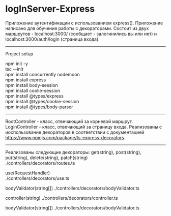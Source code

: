 # logInServer-Express

  Приложение аутентификации с использованием express(). Приложение написано для 
обучения работы с декораторами. Состоит из двух 
маршрутов - localhost:3000/ (сообщает - залогинились вы или нет) и 
localhost:3000/auth/login (страница входа).

--------------------------------------------------------------------------------

Project setup  

npm init -y  
tsc --init  
npm install concurrently nodemoon  
npm install express  
npm install body-session  
npm install coolie-session  
npm install @types/express  
npm install @types/cookie-session  
npm install @types/body-parser  
  
--------------------------------------------------------------------------------

RootController - класс, отвечающий за корневой маршрут. LoginController - класс, 
отвечающий за страницу входа. Реализованы с иоспользование декораторов в 
соответствии с документацией https://www.npmjs.com/package/ts-express-decorators. 

--------------------------------------------------------------------------------
Реализованы следующие декораторы: 
get(string), post(string), put(string), delete(string), patch(string)                           
./controllers/decorators/routes.ts

use(RequestHandler)  
./controllers/decorators/use.ts

bodyValidator(string[])
./controllers/decorators/bodyValidator.ts

controller(string) 
./controllers/decorators/controller.ts

bodyValidator(string[])
./controllers/decorators/bodyValidator.ts

